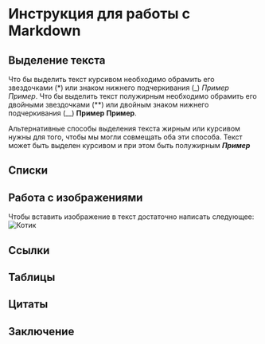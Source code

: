 #  Инструкция для работы с Markdown

## Выделение текста
Что бы выделить текст курсивом необходимо обрамить его звездочками (*) или знаком нижнего подчеркивания (_) _Пример_ *Пример*.
Что бы выделить текст полужирным необходимо обрамить его двойными звездочками (**) или двойным знаком нижнего подчеркивания (__) __Пример__ **Пример**.

Альтернативные способы выделения текста жирным или курсивом нужны для того, чтобы мы могли совмещать оба эти способа. Текст может быть выделен курсивом и при этом быть полужирным _**Пример**_


## Списки

## Работа с изображениями
Чтобы вставить изображение в текст достаточно написать следующее: 
![Котик](image.jpg)

## Ссылки

## Таблицы

## Цитаты

## Заключение